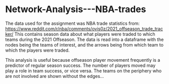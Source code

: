# Network-Analysis---NBA-trades
The data used for the assignment was NBA trade statistics from: https://www.reddit.com/r/nba/comments/ovis0z/2021_offseason_trade_tracker/ 
This contains season data about what players were traded to which teams during the 2021 Offseason. The data is read into a dataframe with the nodes being the teams of interest, and the 
arrows being from which team to which the players were traded. 

This analysis is useful because offseason player movement frequently is a predictor of regular season success. The number of players moved may play a role in team success, or vice versa. The teams on the periphery who are not involved are shown without the edges...
